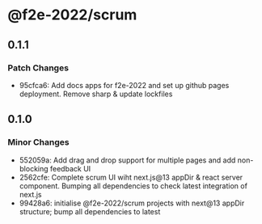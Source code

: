 # @f2e-2022/scrum

## 0.1.1

### Patch Changes

- 95cfca6: Add docs apps for f2e-2022 and set up github pages deployment. Remove sharp & update lockfiles

## 0.1.0

### Minor Changes

- 552059a: Add drag and drop support for multiple pages and add non-blocking feedback UI
- 2562cfe: Complete scrum UI wiht next.js@13 appDir & react server component. Bumping all dependencies to check latest integration of next.js
- 99428a6: initialise @f2e-2022/scrum projects with next@13 appDir structure; bump all dependencies to latest

